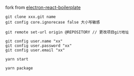 fork from [electron-react-boilerplate](https://github.com/electron-react-boilerplate/electron-react-boilerplate)

```
git clone xxx.git name
git config core.ignorecase false 大小写敏感
```

```
git remote set-url origin @REPOSITORY // 更改项目git地址
```

```
git config user.name "xx"
git config user.password "xx"
git config user.email "xx"
```

```
yarn start

yarn package
```
